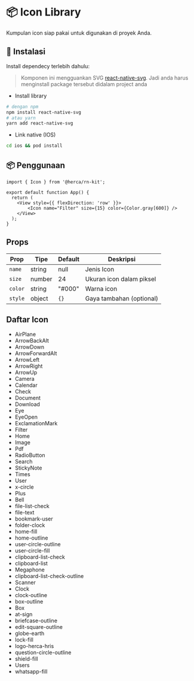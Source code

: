 # 📦 Icon Library

Kumpulan icon siap pakai untuk digunakan di proyek Anda.

## 🚀 Instalasi

Install dependecy terlebih dahulu:
> Komponen ini mengguankan SVG [react-native-svg](https://www.npmjs.com/package/react-native-svg). Jadi anda harus menginstall package tersebut didalam project anda

- Install library
```bash
# dengan npm
npm install react-native-svg
# atau yarn
yarn add react-native-svg
```
- Link native (IOS)

```bash
cd ios && pod install
```

## 📦 Penggunaan

```tsx
import { Icon } from '@herca/rn-kit';

export default function App() {
  return (
    <View style={{ flexDirection: 'row' }}>
        <Icon name="Filter" size={15} color={Color.gray[600]} />
    </View>
  );
}

```

## Props
| Prop    | Tipe   | Default | Deskripsi                |
| ------- | ------ | ------- | ------------------------ |
| `name`  | string | null    | Jenis Icon |
| `size`  | number | 24      | Ukuran icon dalam piksel |
| `color` | string | "#000"  | Warna icon               |
| `style` | object | `{}`    | Gaya tambahan (optional) |


## Daftar Icon

- AirPlane
- ArrowBackAlt
- ArrowDown
- ArrowForwardAlt
- ArrowLeft
- ArrowRight
- ArrowUp
- Camera
- Calendar
- Check
- Document
- Download
- Eye
- EyeOpen
- ExclamationMark
- Filter
- Home
- Image
- Pdf
- RadioButton
- Search
- StickyNote
- Times
- User
- x-circle
- Plus
- Bell
- file-list-check
- file-text
- bookmark-user
- folder-clock
- home-fill
- home-outline
- user-circle-outline
- user-circle-fill
- clipboard-list-check
- clipboard-list
- Megaphone
- clipboard-list-check-outline
- Scanner
- Clock
- clock-outline
- box-outline
- Box
- at-sign
- briefcase-outline
- edit-square-outline
- globe-earth
- lock-fill
- logo-herca-hris
- question-circle-outline
- shield-fill
- Users
- whatsapp-fill
